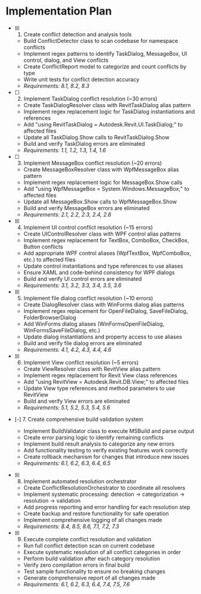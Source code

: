# Implementation Plan

- [x] 1. Create conflict detection and analysis tools







  - Build ConflictDetector class to scan codebase for namespace conflicts
  - Implement regex patterns to identify TaskDialog, MessageBox, UI control, dialog, and View conflicts
  - Create ConflictReport model to categorize and count conflicts by type
  - Write unit tests for conflict detection accuracy
  - _Requirements: 8.1, 8.2, 8.3_

- [ ] 2. Implement TaskDialog conflict resolution (~30 errors)



  - Create TaskDialogResolver class with RevitTaskDialog alias pattern
  - Implement regex replacement logic for TaskDialog instantiations and references
  - Add "using RevitTaskDialog = Autodesk.Revit.UI.TaskDialog;" to affected files
  - Update all TaskDialog.Show calls to RevitTaskDialog.Show
  - Build and verify TaskDialog errors are eliminated
  - _Requirements: 1.1, 1.2, 1.3, 1.4, 1.6_

- [ ] 3. Implement MessageBox conflict resolution (~20 errors)






  - Create MessageBoxResolver class with WpfMessageBox alias pattern
  - Implement regex replacement logic for MessageBox.Show calls
  - Add "using WpfMessageBox = System.Windows.MessageBox;" to affected files
  - Update all MessageBox.Show calls to WpfMessageBox.Show
  - Build and verify MessageBox errors are eliminated
  - _Requirements: 2.1, 2.2, 2.3, 2.4, 2.6_

- [x] 4. Implement UI control conflict resolution (~15 errors)





  - Create UIControlResolver class with WPF control alias patterns
  - Implement regex replacement for TextBox, ComboBox, CheckBox, Button conflicts
  - Add appropriate WPF control aliases (WpfTextBox, WpfComboBox, etc.) to affected files
  - Update control instantiations and type references to use aliases
  - Ensure XAML and code-behind consistency for WPF dialogs
  - Build and verify UI control errors are eliminated
  - _Requirements: 3.1, 3.2, 3.3, 3.4, 3.5, 3.6_

- [x] 5. Implement file dialog conflict resolution (~10 errors)








  - Create DialogResolver class with WinForms dialog alias patterns
  - Implement regex replacement for OpenFileDialog, SaveFileDialog, FolderBrowserDialog
  - Add WinForms dialog aliases (WinFormsOpenFileDialog, WinFormsSaveFileDialog, etc.)
  - Update dialog instantiations and property access to use aliases
  - Build and verify file dialog errors are eliminated
  - _Requirements: 4.1, 4.2, 4.3, 4.4, 4.6_

- [x] 6. Implement View conflict resolution (~5 errors)





  - Create ViewResolver class with RevitView alias pattern
  - Implement regex replacement for Revit View class references
  - Add "using RevitView = Autodesk.Revit.DB.View;" to affected files
  - Update View type references and method parameters to use RevitView
  - Build and verify View errors are eliminated
  - _Requirements: 5.1, 5.2, 5.3, 5.4, 5.6_

- [-] 7. Create comprehensive build validation system



  - Implement BuildValidator class to execute MSBuild and parse output
  - Create error parsing logic to identify remaining conflicts
  - Implement build result analysis to categorize any new errors
  - Add functionality testing to verify existing features work correctly
  - Create rollback mechanism for changes that introduce new issues
  - _Requirements: 6.1, 6.2, 6.3, 6.4, 6.5_

- [x] 8. Implement automated resolution orchestrator







  - Create ConflictResolutionOrchestrator to coordinate all resolvers
  - Implement systematic processing: detection → categorization → resolution → validation
  - Add progress reporting and error handling for each resolution step
  - Create backup and restore functionality for safe operation
  - Implement comprehensive logging of all changes made
  - _Requirements: 8.4, 8.5, 8.6, 7.1, 7.2, 7.3_

- [x] 9. Execute complete conflict resolution and validation





  - Run full conflict detection scan on current codebase
  - Execute systematic resolution of all conflict categories in order
  - Perform build validation after each category resolution
  - Verify zero compilation errors in final build
  - Test sample functionality to ensure no breaking changes
  - Generate comprehensive report of all changes made
  - _Requirements: 6.1, 6.2, 6.3, 6.4, 7.4, 7.5, 7.6_